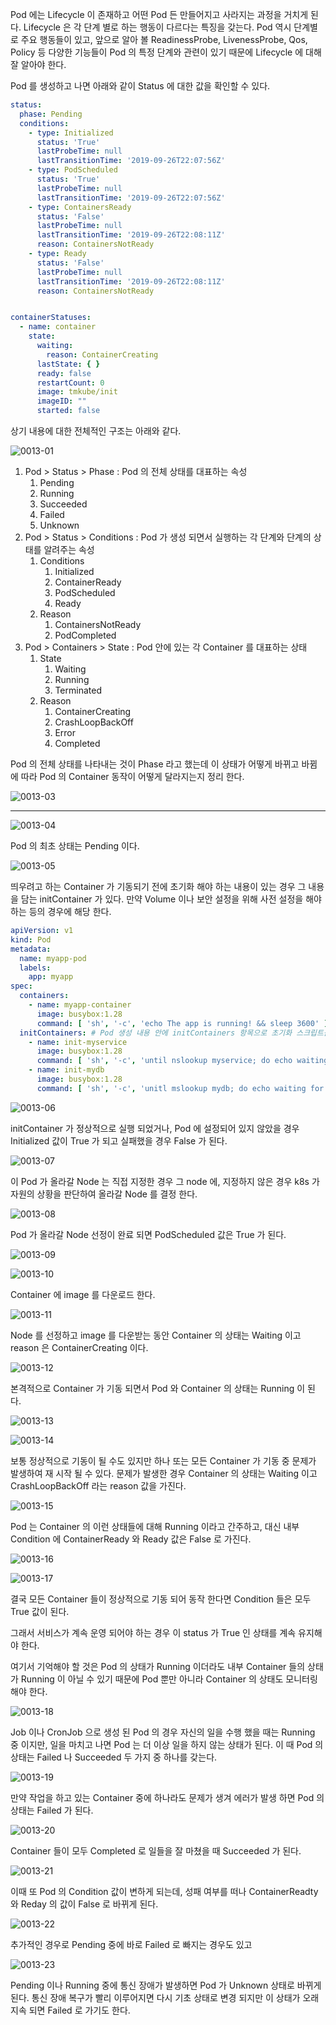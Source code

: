 Pod 에는 Lifecycle 이 존재하고 어떤 Pod 든 만들어지고 사라지는 과정을 거치게 된다. Lifecycle 은 각 단계 별로 하는 행동이 다르다는 특징을 갖는다. Pod 역시 단계별로 주요 행동들이 있고,
앞으로 알아 볼 ReadinessProbe, LivenessProbe, Qos, Policy 등 다양한 기능들이 Pod 의 특정 단계와 관련이 있기 때문에 Lifecycle 에 대해 잘 알아야 한다.

Pod 를 생성하고 나면 아래와 같이 Status 에 대한 값을 확인할 수 있다.

```yml
status:
  phase: Pending
  conditions:
    - type: Initialized
      status: 'True'
      lastProbeTime: null
      lastTransitionTime: '2019-09-26T22:07:56Z'
    - type: PodScheduled
      status: 'True'
      lastProbeTime: null
      lastTransitionTime: '2019-09-26T22:07:56Z'
    - type: ContainersReady
      status: 'False'
      lastProbeTime: null
      lastTransitionTime: '2019-09-26T22:08:11Z'
      reason: ContainersNotReady
    - type: Ready
      status: 'False'
      lastProbeTime: null
      lastTransitionTime: '2019-09-26T22:08:11Z'
      reason: ContainersNotReady


containerStatuses:
  - name: container
    state:
      waiting:
        reason: ContainerCreating
      lastState: { }
      ready: false
      restartCount: 0
      image: tmkube/init
      imageID: ""
      started: false
```

상기 내용에 대한 전체적인 구조는 아래와 같다.

![0013-01](/tech-blog/resources/images/kubernetes/0013-01.png)

1. Pod > Status > Phase : Pod 의 전체 상태를 대표하는 속성
   1. Pending
   2. Running
   3. Succeeded
   4. Failed
   5. Unknown
2. Pod > Status > Conditions : Pod 가 생성 되면서 실행하는 각 단계와 단계의 상태를 알려주는 속성
   1. Conditions
      1. Initialized
      2. ContainerReady
      3. PodScheduled
      4. Ready
   2. Reason
      1. ContainersNotReady
      2. PodCompleted
3. Pod > Containers > State : Pod 안에 있는 각 Container 를 대표하는 상태
   1. State
      1. Waiting
      2. Running
      3. Terminated
   2. Reason
      1. ContainerCreating
      2. CrashLoopBackOff
      3. Error
      4. Completed

Pod 의 전체 상태를 나타내는 것이 Phase 라고 했는데 이 상태가 어떻게 바뀌고 바뀜에 따라 Pod 의 Container 동작이 어떻게 달라지는지 정리 한다.

![0013-03](/tech-blog/resources/images/kubernetes/0013-03.gif)

---

![0013-04](/tech-blog/resources/images/kubernetes/0013-04.png)

Pod 의 최초 상태는 Pending 이다.

![0013-05](/tech-blog/resources/images/kubernetes/0013-05.png)

띄우려고 하는 Container 가 기동되기 전에 초기화 해야 하는 내용이 있는 경우 그 내용을 담는 initContainer 가 있다. 만약 Volume 이나 보안 설정을 위해 사전 설정을 해야 하는 등의 경우에
해당 한다.

```yml
apiVersion: v1
kind: Pod
metadata:
  name: myapp-pod
  labels:
    app: myapp
spec:
  containers:
    - name: myapp-container
      image: busybox:1.28
      command: [ 'sh', '-c', 'echo The app is running! && sleep 3600' ]
  initContainers: # Pod 생성 내용 안에 initContainers 항목으로 초기화 스크립트를 삽입할 수 있다.
    - name: init-myservice
      image: busybox:1.28
      command: [ 'sh', '-c', 'until nslookup myservice; do echo waiting for myservice; sleep 2; done;' ]
    - name: init-mydb
      image: busybox:1.28
      command: [ 'sh', '-c', 'unitl mslookup mydb; do echo waiting for mydb; sleep 2; done;' ]
```

![0013-06](/tech-blog/resources/images/kubernetes/0013-06.png)

initContainer 가 정상적으로 실행 되었거나, Pod 에 설정되어 있지 않았을 경우 Initialized 값이 True 가 되고 실패했을 경우 False 가 된다.

![0013-07](/tech-blog/resources/images/kubernetes/0013-07.png)

이 Pod 가 올라갈 Node 는 직접 지정한 경우 그 node 에, 지정하지 않은 경우 k8s 가 자원의 상황을 판단하여 올라갈 Node 를 결정 한다.

![0013-08](/tech-blog/resources/images/kubernetes/0013-08.png)

Pod 가 올라갈 Node 선정이 완료 되면 PodScheduled 값은 True 가 된다.

![0013-09](/tech-blog/resources/images/kubernetes/0013-09.png)

![0013-10](/tech-blog/resources/images/kubernetes/0013-10.png)

Container 에 image 를 다운로드 한다.

![0013-11](/tech-blog/resources/images/kubernetes/0013-11.png)

Node 를 선정하고 image 를 다운받는 동안 Container 의 상태는 Waiting 이고 reason 은 ContainerCreating 이다.

![0013-12](/tech-blog/resources/images/kubernetes/0013-12.png)

본격적으로 Container 가 기동 되면서 Pod 와 Container 의 상태는 Running 이 된다.

![0013-13](/tech-blog/resources/images/kubernetes/0013-13.png)

![0013-14](/tech-blog/resources/images/kubernetes/0013-14.png)

보통 정상적으로 기동이 될 수도 있지만 하나 또는 모든 Container 가 기동 중 문제가 발생하여 재 시작 될 수 있다. 문제가 발생한 경우 Container 의 상태는 Waiting 이고
CrashLoopBackOff 라는 reason 값을 가진다.

![0013-15](/tech-blog/resources/images/kubernetes/0013-15.png)

Pod 는 Container 의 이런 상태들에 대해 Running 이라고 간주하고, 대신 내부 Condition 에 ContainerReady 와 Ready 값은 False 로 가진다.

![0013-16](/tech-blog/resources/images/kubernetes/0013-16.png)

![0013-17](/tech-blog/resources/images/kubernetes/0013-17.png)

결국 모든 Container 들이 정상적으로 기동 되어 동작 한다면 Condition 들은 모두 True 값이 된다.

그래서 서비스가 계속 운영 되어야 하는 경우 이 status 가 True 인 상태를 계속 유지해야 한다.

여기서 기억해야 할 것은 Pod 의 상태가 Running 이더라도 내부 Container 들의 상태가 Running 이 아닐 수 있기 때문에 Pod 뿐만 아니라 Container 의 상태도 모니터링 해야 한다.

![0013-18](/tech-blog/resources/images/kubernetes/0013-18.png)

Job 이나 CronJob 으로 생성 된 Pod 의 경우 자신의 일을 수행 했을 때는 Running 중 이지만, 일을 마치고 나면 Pod 는 더 이상 일을 하지 않는 상태가 된다. 이 때 Pod 의 상태는
Failed 나 Succeeded 두 가지 중 하나를 갖는다.

![0013-19](/tech-blog/resources/images/kubernetes/0013-19.png)

만약 작업을 하고 있는 Container 중에 하나라도 문제가 생겨 에러가 발생 하면 Pod 의 상태는 Failed 가 된다.

![0013-20](/tech-blog/resources/images/kubernetes/0013-20.png)

Container 들이 모두 Completed 로 일들을 잘 마쳤을 때 Succeeded 가 된다.

![0013-21](/tech-blog/resources/images/kubernetes/0013-21.png)

이때 또 Pod 의 Condition 값이 변하게 되는데, 성패 여부를 떠나 ContainerReadty 와 Reday 의 값이 False 로 바뀌게 된다.

![0013-22](/tech-blog/resources/images/kubernetes/0013-22.png)

추가적인 경우로 Pending 중에 바로 Failed 로 빠지는 경우도 있고

![0013-23](/tech-blog/resources/images/kubernetes/0013-23.png)

Pending 이나 Running 중에 통신 장애가 발생하면 Pod 가 Unknown 상태로 바뀌게 된다. 통신 장애 복구가 빨리 이루어지면 다시 기초 상태로 변경 되지만 이 상태가 오래 지속 되면 Failed 로
가기도 한다.

